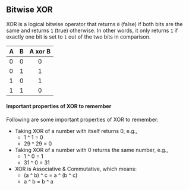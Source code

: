 ## Bitwise XOR
XOR is a logical bitwise operator that returns `0` (false) if both bits are the same and returns `1` (true) otherwise.
In other words, it only returns `1` if exactly one bit is set to `1` out of the two bits in comparison.

| A | B | A xor B |
|---|---|:-------:|
| 0 | 0 |    0    |
| 0 | 1 |    1    |
| 1 | 0 |    1    |
| 1 | 1 |    0    |

#### Important properties of XOR to remember

Following are some important properties of XOR to remember:
<ul>
    <li> Taking XOR of a number with itself returns 0, e.g.,
    <ul>
        <li> 1 ^ 1 = 0
        <li> 29 ^ 29 = 0
    </ul>
    <li> Taking XOR of a number with 0 returns the same number, e.g.,
    <ul>
        <li> 1 ^ 0 = 1
        <li> 31 ^ 0 = 31
    </ul>
    <li> XOR is Associative & Commutative, which means:
    <ul>
        <li> (a ^ b) ^ c = a ^ (b ^ c)
        <li> a ^ b = b ^ a
    </ul>
</ul>